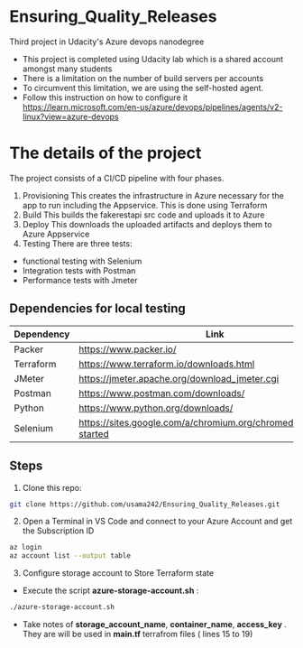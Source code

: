 # Ensuring_Quality_Releases
Third project in Udacity's Azure devops nanodegree

- This project is completed using Udacity lab which is a shared account amongst
many students
- There is a limitation on the number of build servers per accounts
- To circumvent this limitation, we are using the self-hosted agent.
- Follow this instruction on how to configure it
  https://learn.microsoft.com/en-us/azure/devops/pipelines/agents/v2-linux?view=azure-devops
# The details of the project
The project consists of a CI/CD pipeline with four phases.
1. Provisioning
This creates the infrastructure in Azure necessary for the app to run including
the Appservice. This is
done using Terraform
2. Build
This builds the fakerestapi src code and uploads it to Azure
3. Deploy
This downloads the uploaded artifacts and deploys them to Azure Appservice
4. Testing
There are three tests:
- functional testing with Selenium
- Integration tests with Postman
- Performance tests with Jmeter

## Dependencies for local testing
| Dependency | Link |
| ------ | ------ |
| Packer | https://www.packer.io/ |
| Terraform | https://www.terraform.io/downloads.html |
| JMeter |  https://jmeter.apache.org/download_jmeter.cgi|
| Postman | https://www.postman.com/downloads/ |
| Python | https://www.python.org/downloads/ |
| Selenium | https://sites.google.com/a/chromium.org/chromedriver/getting-started |

## Steps

1. Clone this repo:

```sh
git clone https://github.com/usama242/Ensuring_Quality_Releases.git
```

2. Open a Terminal in VS Code and connect to your Azure Account and get the Subscription ID

```bash
az login 
az account list --output table
```

3. Configure storage account to Store Terraform state

* Execute the script **azure-storage-account.sh** :

```bash
./azure-storage-account.sh
```

* Take notes of **storage_account_name**, **container_name**, **access_key** . They are will be used in **main.tf** terrafrom files ( lines 15 to 19)